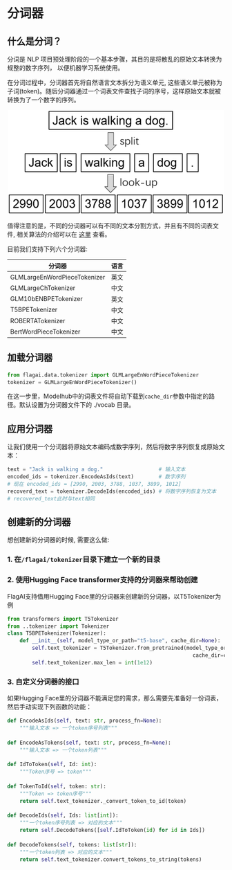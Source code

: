 # 分词器

## 什么是分词？
分词是 NLP 项目预处理阶段的一个基本步骤，其目的是将散乱的原始文本转换为规整的数字序列， 以便机器学习系统使用。

在分词过程中，分词器首先将自然语言文本拆分为语义单元, 这些语义单元被称为子词(token)。随后分词器通过一个词表文件查找子词的序号，这样原始文本就被转换为了一个数字的序列。

<div align=center><img src="img/tokenizer_example_1.png" width="500px"></div>

值得注意的是，不同的分词器可以有不同的文本分割方式，并且有不同的词表文件,  相关算法的介绍可以在 [这里](tokenization.md) 查看。

目前我们支持下列六个分词器:

| 分词器                         | 语言  |
|-----------------------------|-----|
| GLMLargeEnWordPieceTokenizer | 英文  |
| GLMLargeChTokenizer         | 中文  |
| GLM10bENBPETokenizer        | 英文  |
| T5BPETokenizer              | 中文  |
| ROBERTATokenizer            | 中文  |
| BertWordPieceTokenizer      | 中文  |


## 加载分词器
```python
from flagai.data.tokenizer import GLMLargeEnWordPieceTokenizer
tokenizer = GLMLargeEnWordPieceTokenizer()
```
在这一步里，Modelhub中的词表文件将自动下载到`cache_dir`参数中指定的路径。默认设置为分词器文件下的 ./vocab 目录。

## 应用分词器
让我们使用一个分词器将原始文本编码成数字序列，然后将数字序列恢复成原始文本：
```python
text = "Jack is walking a dog."                  # 输入文本
encoded_ids = tokenizer.EncodeAsIds(text)        # 数字序列
# 现在 encoded_ids = [2990, 2003, 3788, 1037, 3899, 1012]
recoverd_text = tokenizer.DecodeIds(encoded_ids) # 将数字序列恢复为文本
# recovered_text此时与text相同
```

## 创建新的分词器
想创建新的分词器的时候, 需要这么做:
### 1. 在`/flagai/tokenizer`目录下建立一个新的目录

### 2. 使用Hugging Face transformer支持的分词器来帮助创建
FlagAI支持借用Hugging Face里的分词器来创建新的分词器，以T5Tokenizer为例
```python
from transformers import T5Tokenizer
from ..tokenizer import Tokenizer
class T5BPETokenizer(Tokenizer):
    def __init__(self, model_type_or_path="t5-base", cache_dir=None):
        self.text_tokenizer = T5Tokenizer.from_pretrained(model_type_or_path,
                                                            cache_dir=cache_dir)
        self.text_tokenizer.max_len = int(1e12)
```

### 3. 自定义分词器的接口
如果Hugging Face里的分词器不能满足您的需求，那么需要先准备好一份词表，然后手动实现下列函数的功能：

```python
def EncodeAsIds(self, text: str, process_fn=None):
    """输入文本 => 一个token序号列表"""

def EncodeAsTokens(self, text: str, process_fn=None):
    """输入文本 => 一个token列表"""

def IdToToken(self, Id: int):
    """Token序号 => token"""

def TokenToId(self, token: str):
    """Token => token序号"""
    return self.text_tokenizer._convert_token_to_id(token)

def DecodeIds(self, Ids: list[int]):
    """一个token序号列表 => 对应的文本"""
    return self.DecodeTokens([self.IdToToken(id) for id in Ids])

def DecodeTokens(self, tokens: list[str]):
    """一个token列表 => 对应的文本"""
    return self.text_tokenizer.convert_tokens_to_string(tokens)
```